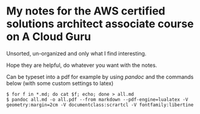 # My notes for the AWS certified solutions architect associate course on A Cloud Guru

Unsorted, un-organized and only what I find interesting.

Hope they are helpful, do whatever you want with the notes.

Can be typeset into a pdf for example by using _pandoc_ and the commands below (with some custom settings to latex)

```shell
$ for f in *.md; do cat $f; echo; done > all.md
$ pandoc all.md -o all.pdf --from markdown --pdf-engine=lualatex -V geometry:margin=2cm -V documentclass:scrartcl -V fontfamily:libertine
```
